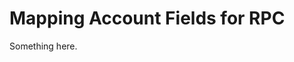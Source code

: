 [title]: # (Mapping Account Fields for RPC)
[tags]: # (XXX)
[priority]: # (3032)
# Mapping Account Fields for RPC
Something here.
